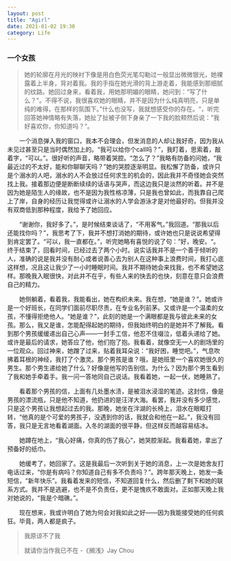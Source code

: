 ```yaml
---
layout: post
title: "Agirl"
date: 2021-01-02 19:30
category: Life
---
```


### 一个女孩

> 她的轮廓在月光的映衬下像是用白色荧光笔勾勒过一般显出微微银光，她裸露着上半身，背对着我。我的手指在她光滑的背上游走着，我能感到那细腻的纹路。她回过身来，看着我，用她那明媚的眼睛，她问到：“写了什么？"。不得不说，我很喜欢她的眼睛，并不是因为什么纯真明亮，只是单纯的难得，在那样的氛围下。”什么也没写，我就想感受你的存在。“，听完回答她神情略有失落，她扯了扯被子侧下身亲了一下我的脸颊然后说：”我好喜欢你，你知道吗？“。

&emsp;&emsp;一个消息弹入我的窗口，我本不会理会，但发消息的人却让我好奇，因为我从未见过甚至只是当时偶然加上的。“我可以给你个call吗？”，我盯着，思索着，敲着字，“可以。”。很好听的声音，略带着哭腔。“怎么了？”我略有防备的问她，“我最近过的不太好，能和你聊聊天吗？”她的哭腔逐渐明显。我松懈了防备，或许只是个溺水的人吧，溺水的人不会放过任何求生的机会的，因此我并不奇怪她会突然找上我。接着那边便是断断续续的话语与哭声，而这边我只是淡然的听着。并不是因为她是陌生人的缘故，也不是因为我性格凉薄，只是我也曾如此，而我靠自己爬上了岸，自身的经历让我觉得或许让溺水的人学会游泳才是对他最好的。但我并没有双商低到那种程度，我给予了她回应。



&emsp;&emsp;“谢谢你，我好多了。”，是时候结束谈话了，“不用客气。”我回道。“那我以后还能找你吗？”，我思考了下，我并不想打消她的期待，或许她也只是说说希望得到肯定罢了。“可以，我一直都在。”，听完她略有喜悦的说了句：”好，晚安。“。终于结束了，回看时间，已经过去了两个小时。说实话我并不是一个善于倾听的人，准确的说是我并没有耐心或者说善心去为别人在这种事上浪费时间，我打心底这样想，况且这让我少了一小时睡眠时间。我并不期待她会来找我，也不希望她这样。那晚我入眠很快，对此并不在乎，有些人来的快去的也快，刻意在意只会浪费自己的精力。



&emsp;&emsp;她侧躺着，看着我，我能看出，她在构织未来。我在想，“她是谁？”。她或许是一个好班长，在同学们面前尽职尽责，在专业名列前茅。又或许是一个温柔的女孩，不懂得拒绝他人。“她是谁？”，此刻的她是一个满眼都是我与彼此未来的女孩。那么，我又是谁，怎能配得起她的期待，但我始终明白的是她并不了解我。看到那个男孩缓缓递出自己心声——一封手工信，他忍不住啜泣，低着头递给了她。或许是最后的请求，她答应了他，他们抱了抱。我看着，就像空无一人的剧场里的一位观众。回过神来，她蹭了过来，贴着我耳朵说：“我好困，睡觉吧。”，气息吹拂着耳根的神经，我打了个激灵。那个男孩是谁？哦，是她班里一个喜欢她很久的男生。那个男生递给她了什么？好像是他写的告别信。为什么？因为那个男生看到了我和她手牵着手。我一问一答地同自己说话。我看着她，一起一伏，她睡熟了。



&emsp;&emsp;看着那个男孩的信，上面有几处墨水渍，是被泪水浸湿的笔迹。这封信，像是男孩的漂流瓶，只是他不知道，他扔进的是汪洋大海。看罢，我并没有多少感觉，只是这个男孩让我想起过去的我。那晚，她坐在泮湖的长椅上，泪水在眼眶打转，“他真的是个可爱的男孩子，没遇到你的话，我就会和他在一起。”，我没有回答，我只是无言地看着湖面。入冬的湖面的很平静，但这样反而越容易结冰。



&emsp;&emsp;她蹲在地上，“我心好痛，你真的伤了我心”，她哭腔渐起。我看着她，拿出了预备好的纸巾。



&emsp;&emsp;她缓考了，她回家了。这是我最后一次听到关于她的消息，上一次是她舍友打电话过来，“你是有病吗？你知道自己有多不负责吗？”。跨年那天晚上，她发一条短信，“新年快乐”。我看着发来的短信，不知道回复什么，然后删了剩下和她的联系方式。我并不是逃避，也不是不负责任，更不是愧疚不敢面对。正如那天晚上我对她说的，“我是个暗礁。”。



&emsp;&emsp;现在想来，我或许明白了她为何会对我如此之好——因为我能接受她的任何疯狂。毕竟，两人都是疯子。



> 我原谅不了我
>
> 就请你当作我已不在		-《搁浅》Jay Chou



